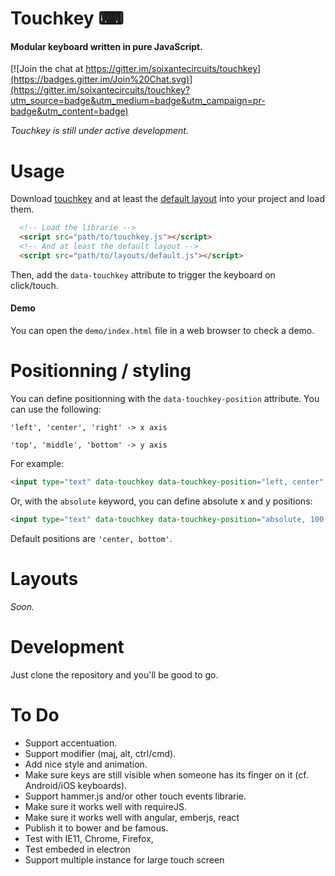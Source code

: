 # Touchkey ⌨

#### Modular keyboard written in pure JavaScript.

[![Join the chat at https://gitter.im/soixantecircuits/touchkey](https://badges.gitter.im/Join%20Chat.svg)](https://gitter.im/soixantecircuits/touchkey?utm_source=badge&utm_medium=badge&utm_campaign=pr-badge&utm_content=badge)

*Touchkey is still under active development.*

# Usage

Download [touchkey](touchkey.js) and at least the [default layout](layouts/default.js) into your project and load them.

```html
  <!-- Load the librarie -->
  <script src="path/to/touchkey.js"></script>
  <!-- And at least the default layout -->
  <script src="path/to/layouts/default.js"></script>
```

Then, add the `data-touchkey` attribute to trigger the keyboard on click/touch.

#### Demo

You can open the `demo/index.html` file in a web browser to check a demo.

# Positionning / styling

You can define positionning with the `data-touchkey-position` attribute. You can use the following:

`'left', 'center', 'right' -> x axis`

`'top', 'middle', 'bottom' -> y axis`

For example:

```html
<input type="text" data-touchkey data-touchkey-position="left, center" />
```

Or, with the `absolute` keyword, you can define absolute x and y positions:

```html
<input type="text" data-touchkey data-touchkey-position="absolute, 100, 150" />
```

Default positions are `'center, bottom'`.

# Layouts

*Soon.*

# Development

Just clone the repository and you'll be good to go.

# To Do

- Support accentuation.
- Support modifier (maj, alt, ctrl/cmd).
- Add nice style and animation.
- Make sure keys are still visible when someone has its finger on it (cf. Android/iOS keyboards).
- Support hammer.js and/or other touch events librarie.
- Make sure it works well with requireJS.
- Make sure it works well with angular, emberjs, react
- Publish it to bower and be famous.
- Test with IE11, Chrome, Firefox,
- Test embeded in electron
- Support multiple instance for large touch screen
